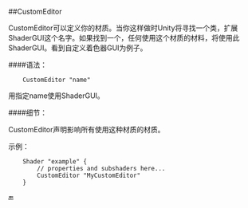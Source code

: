 ##CustomEditor

CustomEditor可以定义你的材质。当你这样做时Unity将寻找一个类，扩展ShaderGUI这个名字。如果找到一个，任何使用这个材质的材料，将使用此ShaderGUI。看到自定义着色器GUI为例子。

####语法：
```
    CustomEditor "name"
```

用指定name使用ShaderGUI。

####细节：

CustomEditor声明影响所有使用这种材质的材质。


示例：
```
    Shader "example" {
        // properties and subshaders here...
        CustomEditor "MyCustomEditor"
    }
```

🔚
